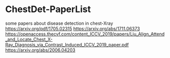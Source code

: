 # ChestDet-PaperList
some papers about disease detection in chest-Xray
https://arxiv.org/pdf/1705.02315
https://arxiv.org/abs/1711.06373
https://openaccess.thecvf.com/content_ICCV_2019/papers/Liu_Align_Attend_and_Locate_Chest_X-Ray_Diagnosis_via_Contrast_Induced_ICCV_2019_paper.pdf
https://arxiv.org/abs/2006.04203
